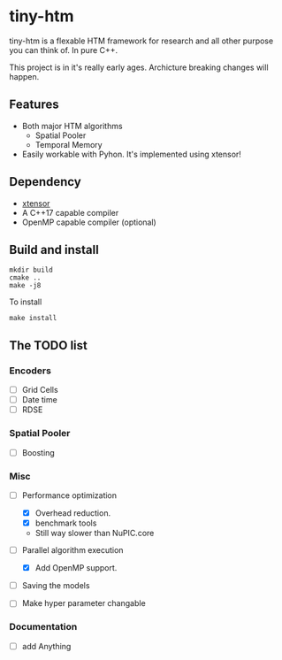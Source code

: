 # tiny-htm
tiny-htm is a flexable HTM framework for research and all other purpose you can think of. In pure C++.

This project is in it's really early ages. Archicture breaking changes will happen.

## Features
* Both major HTM algorithms
  * Spatial Pooler
  * Temporal Memory
* Easily workable with Pyhon. It's implemented using xtensor!


## Dependency
* [xtensor](https://github.com/QuantStack/xtensor/)
* A C++17 capable compiler
* OpenMP capable compiler (optional)

## Build and install
```shell
mkdir build
cmake ..
make -j8
```

To install
```
make install
```

## The TODO list

### Encoders
* [ ] Grid Cells
* [ ] Date time
* [ ] RDSE

### Spatial Pooler
* [ ] Boosting

### Misc
* [ ] Performance optimization
  * [x] Overhead reduction.
  * [x] benchmark tools
  * Still way slower than NuPIC.core
* [ ] Parallel algorithm execution
  * [x] Add OpenMP support.
* [ ] Saving the models
* [ ] Make hyper parameter changable


### Documentation
* [ ] add Anything
